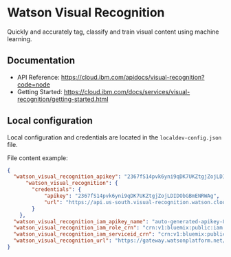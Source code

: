 # Watson Visual Recognition

Quickly and accurately tag, classify and train visual content using machine learning.

## Documentation

 * API Reference: https://cloud.ibm.com/apidocs/visual-recognition?code=node
 * Getting Started: https://cloud.ibm.com/docs/services/visual-recognition/getting-started.html

##  Local configuration
Local configuration and credentials are located in the `localdev-config.json` file.


File content example:
```json
{
  "watson_visual_recognition_apikey": "2367fS14pvk6yni9qDK7UKZtgjZojLDIDObGBmENRWAg",
      "watson_visual_recognition": {
        "credentials": {
            "apikey": "2367fS14pvk6yni9qDK7UKZtgjZojLDIDObGBmENRWAg",
            "url": "https://api.us-south.visual-recognition.watson.cloud.ibm.com/instances/2367fS14pvk6yni9qDK7UKZtgjZojLDIDObGBmENRWAg"
        }
    },
  "watson_visual_recognition_iam_apikey_name": "auto-generated-apikey-85a29766-24b6-4a8c",
  "watson_visual_recognition_iam_role_crn": "crn:v1:bluemix:public:iam::::serviceRole:Writer",
  "watson_visual_recognition_iam_serviceid_crn": "crn:v1:bluemix:public:iam-identity::a/123123::serviceid:ServiceId-8c11b0ef-123-4571-84ac-3123412",
  "watson_visual_recognition_url": "https://gateway.watsonplatform.net/visual-recognition/api"
}
```
